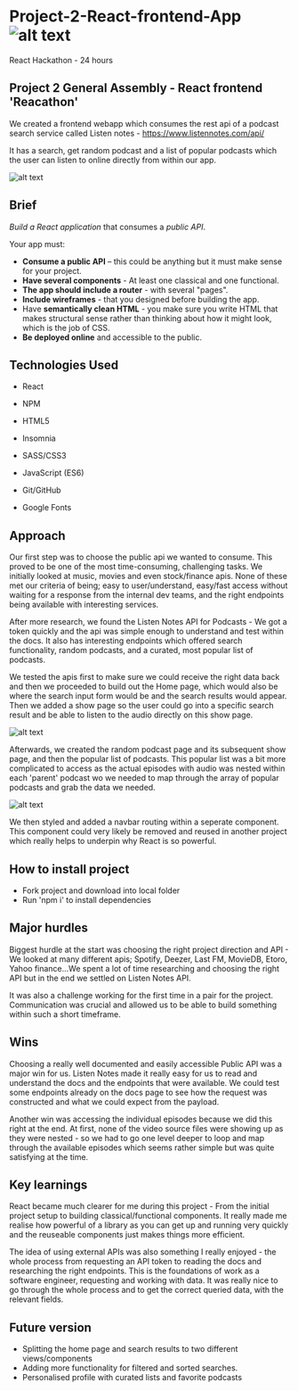 # Project-2-React-frontend-App ![alt text](https://miro.medium.com/fit/c/50/50/1*HDIDs6Iq0bW-2qeYXqjp9w.png "GA logo")
React Hackathon - 24 hours


## Project 2 General Assembly - React frontend 'Reacathon'

We created a frontend webapp which consumes the rest api of a podcast search service called Listen notes - https://www.listennotes.com/api/

It has a search, get random podcast and a list of popular podcasts which the user can listen to online directly from within our app.

![alt text](https://i.imgur.com/fkRsDbO.png "Project screenshot")

## Brief

*Build a React application* that consumes a *public API*.

Your app must:

* **Consume a public API** – this could be anything but it must make sense for your project.
* **Have several components** - At least one classical and one functional.
* **The app should include a router** - with several "pages".
* **Include wireframes** - that you designed before building the app.
* Have **semantically clean HTML** - you make sure you write HTML that makes structural sense rather than thinking about how it might look, which is the job of CSS.
* **Be deployed online** and accessible to the public.


## Technologies Used

* React

* NPM

* HTML5

* Insomnia

* SASS/CSS3

* JavaScript (ES6)

* Git/GitHub

* Google Fonts

## Approach

Our first step was to choose the public api we wanted to consume. This proved to be one of the most time-consuming, challenging tasks. We initially looked at music, movies and even stock/finance apis. None of these met our criteria of being; easy to user/understand, easy/fast access without waiting for a response from the internal dev teams, and the right endpoints being available with interesting services.

After more research, we found the Listen Notes API for Podcasts - We got a token quickly and the api was simple enough to understand and test within the docs. It also has interesting endpoints which offered search functionality, random podcasts, and a curated, most popular list of podcasts.

We tested the apis first to make sure we could receive the right data back and then we proceeded to build out the Home page, which would also be where the search input form would be and the search results would appear. Then we added a show page so the user could go into a specific search result and be able to listen to the audio directly on this show page.

![alt text](https://i.imgur.com/c68efeZ.png?1 "Project screenshot")

Afterwards, we created the random podcast page and its subsequent show page, and then the popular list of podcasts. This popular list was a bit more complicated to access as the actual episodes with audio was nested within each 'parent' podcast wo we needed to map through the array of popular podcasts and grab the data we needed.

![alt text](https://i.imgur.com/fs4OOeX.png "Project screenshot")

We then styled and added a navbar routing within a seperate component. This component could very likely be removed and reused in another project which really helps to underpin why React is so powerful.


## How to install project

* Fork project and download into local folder
* Run 'npm i' to install dependencies

## Major hurdles

Biggest hurdle at the start was choosing the right project direction and API - We looked at many different apis; Spotify, Deezer, Last FM, MovieDB, Etoro, Yahoo finance...We spent a lot of time researching and choosing the right API but in the end we settled on Listen Notes API.

It was also a challenge working for the first time in a pair for the project. Communication was crucial and allowed us to be able to build something within such a short timeframe.

## Wins

Choosing a really well documented and easily accessible Public API was a major win for us. Listen Notes made it really easy for us to read and understand the docs and the endpoints that were available. We could test some endpoints already on the docs page to see how the request was constructed and what we could expect from the payload.

Another win was accessing the individual episodes because we did this right at the end. At first, none of the video source files were showing up as they were nested - so we had to go one level deeper to loop and map through the available episodes which seems rather simple but was quite satisfying at the time.


## Key learnings

React became much clearer for me during this project - From the initial project setup to building classical/functional components. It really made me realise how powerful of a library as you can get up and running very quickly and the reuseable components just makes things more efficient.

The idea of using external APIs was also something I really enjoyed - the whole process from requesting an API token to reading the docs and researching the right endpoints. This is the foundations of work as a software engineer, requesting and working with data. It was really nice to go through the whole process and to get the correct queried data, with the relevant fields.  

## Future version

* Splitting the home page and search results to two different views/components
* Adding more functionality for filtered and sorted searches.
* Personalised profile with curated lists and favorite podcasts
